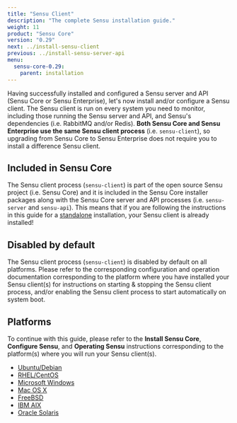 ```yaml
---
title: "Sensu Client"
description: "The complete Sensu installation guide."
weight: 11 
product: "Sensu Core"
version: "0.29"
next: ../install-sensu-client
previous: ../install-sensu-server-api
menu:
  sensu-core-0.29:
    parent: installation
---
```


Having successfully installed and configured a Sensu server and API (Sensu Core
or Sensu Enterprise), let's now install and/or configure a Sensu client. The
Sensu client is run on every system you need to monitor, including those running
the Sensu server and API, and Sensu's dependencies (i.e. RabbitMQ and/or
Redis). **Both Sensu Core and Sensu Enterprise use the same Sensu client
process** (i.e. `sensu-client`), so upgrading from Sensu Core to Sensu
Enterprise does not require you to install a difference Sensu client.

## Included in Sensu Core

The Sensu client process (`sensu-client`) is part of the open source Sensu
project (i.e. Sensu Core) and it is included in the Sensu Core installer
packages along with the Sensu Core server and API processes (i.e. `sensu-server`
and `sensu-api`). This means that if you are following the instructions in this
guide for a [standalone][1] installation, your Sensu client is already
installed!

## Disabled by default

The Sensu client process (`sensu-client`) is disabled by default on all
platforms. Please refer to the corresponding configuration and operation
documentation corresponding to the platform where you have installed your Sensu
client(s) for instructions on starting & stopping the Sensu client process,
and/or enabling the Sensu client process to start automatically on system boot.

## Platforms

To continue with this guide, please refer to the **Install Sensu Core**,
**Configure Sensu**, and **Operating Sensu** instructions corresponding to the
platform(s) where you will run your Sensu client(s).

- [Ubuntu/Debian](../../platforms/sensu-on-ubuntu-debian/#sensu-core)
- [RHEL/CentOS](../../platforms/sensu-on-rhel-centos/#sensu-core)
- [Microsoft Windows](../../platforms/sensu-on-microsoft-windows/#sensu-core)
- [Mac OS X](../../platforms/sensu-on-mac-os-x/#sensu-core)
- [FreeBSD](../../platforms/sensu-on-freebsd/#sensu-core)
- [IBM AIX](../../platforms/sensu-on-ibm-aix/#sensu-core)
- [Oracle Solaris](../../platforms/sensu-on-oracle-solaris/#sensu-core)


[1]:  ../installation-strategies#standalone